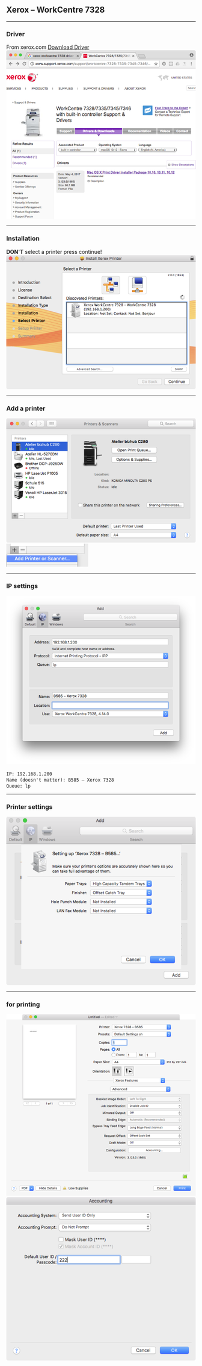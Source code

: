 ## Xerox – WorkCentre 7328

<hr>

### Driver
From xerox.com [Download Driver](http://www.support.xerox.com/support/workcentre-7328-7335-7345-7346/downloads/enus.html?operatingSystem=macos1012&associatedProduct=workcentre-7328-35-45-46-built-in-controller)
![driver Download](./img/driver.png)

<hr>

### Installation
**DON'T** select a printer press continue!
![Inatallation](./img/installationprogress.png) 

<hr>

### Add a printer
![add Printer](./img/addprinter01.png)
![add Printer](./img/addprinter02.png)

<hr>

### IP settings
![ip settings](./img/ipsettings.png)
```
IP: 192.168.1.200
Name (doesn't matter): B585 – Xerox 7328
Queue: lp
```

<hr>

### Printer settings
![printer settings](./img/printersettings.png)

<hr>

### for printing
![print settings](./img/printsettings01.png)
![print settings](./img/printsettings02.png)
